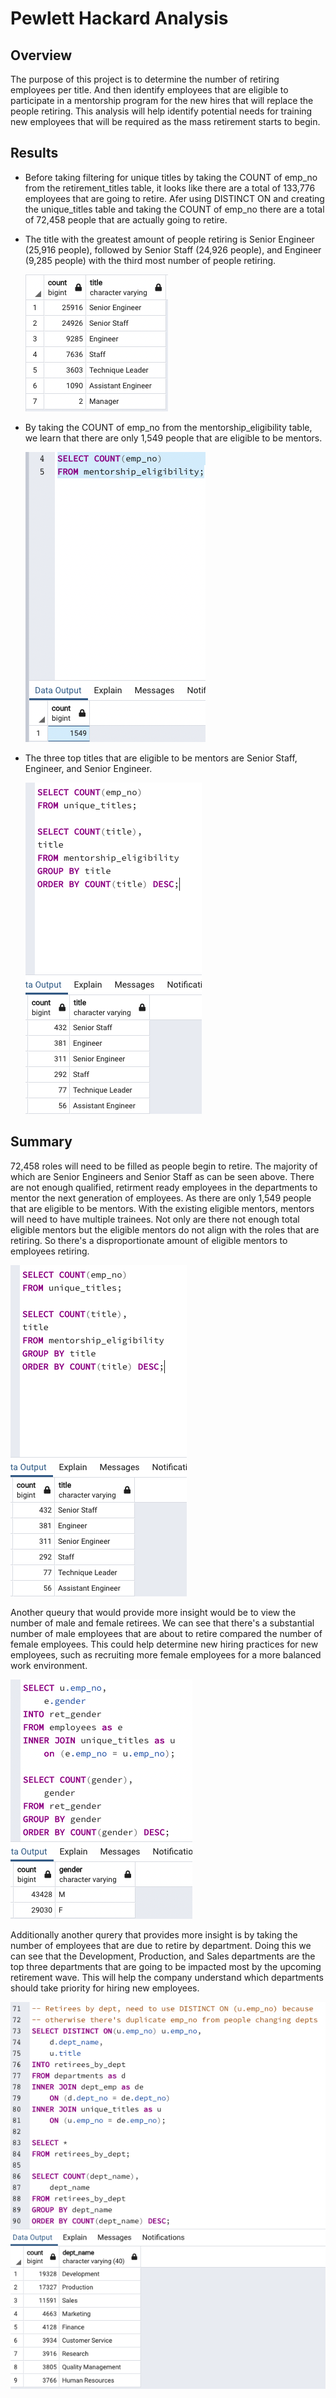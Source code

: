 # Pewlett Hackard Analysis

## Overview

The purpose of this project is to determine the number of retiring employees per title. And then identify employees that are eligible to participate in a mentorship program for the new hires that will replace the people retiring. This analysis will help identify potential needs for training new employees that will be required as the mass retirement starts to begin.

## Results

- Before taking filtering for unique titles by taking the COUNT of emp_no from the retirement_titles table, it looks like there are a total of 133,776 employees
  that are going to retire. Afer using DISTINCT ON and creating the unique_titles table and taking the COUNT of emp_no there are a total of 72,458 people that 
  are actually going to retire. 

- The title with the greatest amount of people retiring is Senior Engineer (25,916 people), followed by Senior Staff (24,926 people), and Engineer (9,285 people)
  with the third most number of people retiring.
  
  ![](/Resources/retiring_titles.png)

- By taking the COUNT of emp_no from the mentorship_eligibility table, we learn that there are only 1,549 people that are eligible to be mentors.

  ![](/Resources/mentorship_count.png)
  
- The three top titles that are eligible to be mentors are Senior Staff, Engineer, and Senior Engineer.

  ![](/Resources/mentor_titles_count.png)
  


## Summary

72,458 roles will need to be filled as people begin to retire. The majority of which are Senior Engineers and Senior Staff as can be seen above. There are not enough qualified, retirment ready employees in the departments to mentor the next generation of employees. As there are only 1,549 people that are eligible to be mentors. With the existing eligible mentors, mentors will need to have multiple trainees. Not only are there not enough total eligible mentors but the eligible mentors do not align with the roles that are retiring. So there's a disproportionate amount of eligible mentors to employees retiring. 

![](/Resources/mentor_titles_count.png)

Another queury that would provide more insight would be to view the number of male and female retirees. We can see that there's a substantial number of male employees that are about to retire compared the number of female employees. This could help determine new hiring practices for new employees, such as recruiting more female employees for a more balanced work environment.

![](/Resources/ret_gender.png)

Additionally another qurery that provides more insight is by taking the number of employees that are due to retire by department. Doing this we can see that the Development, Production, and Sales departments are the top three departments that are going to be impacted most by the upcoming retirement wave. This will help the company understand which departments should take priority for hiring new employees.

![](/Resources/retirees_by_dept.png)




